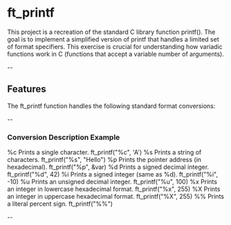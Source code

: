 # ft_printf

This project is a recreation of the standard C library function printf(). The goal is to implement a simplified version of printf that handles a limited set of format specifiers. This exercise is crucial for understanding how variadic functions work in C (functions that accept a variable number of arguments).

--

## Features

The ft_printf function handles the following standard format conversions:

--

### Conversion	Description	Example

%c	Prints a single character.	ft_printf("%c", 'A')
%s	Prints a string of characters.	ft_printf("%s", "Hello")
%p	Prints the pointer address (in hexadecimal).	ft_printf("%p", &var)
%d	Prints a signed decimal integer.	ft_printf("%d", 42)
%i	Prints a signed integer (same as %d).	ft_printf("%i", -10)
%u	Prints an unsigned decimal integer.	ft_printf("%u", 100)
%x	Prints an integer in lowercase hexadecimal format.	ft_printf("%x", 255)
%X	Prints an integer in uppercase hexadecimal format.	ft_printf("%X", 255)
%%	Prints a literal percent sign.	ft_printf("%%")

--
